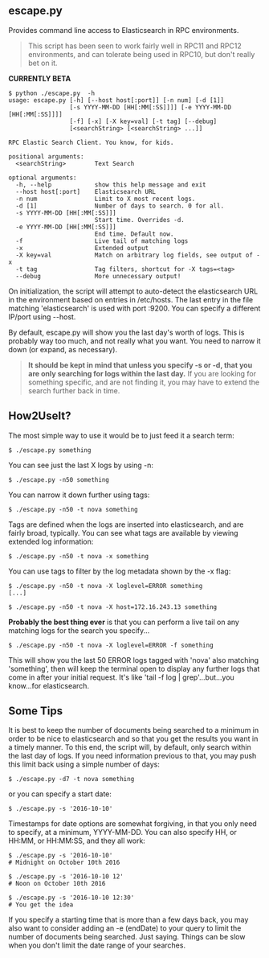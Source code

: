 escape.py
-----------

Provides command line access to Elasticsearch in RPC environments.

> This script has been seen to work fairly well in RPC11 and RPC12
> environments, and can tolerate being used in RPC10, but don't really
> bet on it.

**CURRENTLY BETA**

```
$ python ./escape.py  -h
usage: escape.py [-h] [--host host[:port]] [-n num] [-d [1]]
                 [-s YYYY-MM-DD [HH[:MM[:SS]]]] [-e YYYY-MM-DD [HH[:MM[:SS]]]]
                 [-f] [-x] [-X key=val] [-t tag] [--debug]
                 [<searchString> [<searchString> ...]]

RPC Elastic Search Client. You know, for kids.

positional arguments:
  <searchString>        Text Search

optional arguments:
  -h, --help            show this help message and exit
  --host host[:port]    Elasticsearch URL
  -n num                Limit to X most recent logs.
  -d [1]                Number of days to search. 0 for all.
  -s YYYY-MM-DD [HH[:MM[:SS]]]
                        Start time. Overrides -d.
  -e YYYY-MM-DD [HH[:MM[:SS]]]
                        End time. Default now.
  -f                    Live tail of matching logs
  -x                    Extended output
  -X key=val            Match on arbitrary log fields, see output of -x
  -t tag                Tag filters, shortcut for -X tags=<tag>
  --debug               More unnecessary output!
```

On initialization, the script will attempt to auto-detect the
elasticsearch URL in the environment based on entries in /etc/hosts.
The last entry in the file matching 'elasticsearch' is used with port
:9200.  You can specify a different IP/port using --host.

By default, escape.py will show you the last day's worth of logs.  This is
probably way too much, and not really what you want.  You need to narrow
it down (or expand, as necessary).

> **It should be kept in mind that unless you specify -s or -d, that you are
> only searching for logs within the last day.**  If you are looking for something
> specific, and are not finding it, you may have to extend the search further
> back in time.

## How2UseIt?

The most simple way to use it would be to just feed it a search term:

```
$ ./escape.py something
```

You can see just the last X logs by using -n:

```
$ ./escape.py -n50 something
```

You can narrow it down further using tags:

```
$ ./escape.py -n50 -t nova something
```

Tags are defined when the logs are inserted into elasticsearch, and are fairly broad,
typically.  You can see what tags are available by viewing extended log information:

```
$ ./escape.py -n50 -t nova -x something
```

You can use tags to filter by the log metadata shown by the -x flag:

```
$ ./escape.py -n50 -t nova -X loglevel=ERROR something
[...]

$ ./escape.py -n50 -t nova -X host=172.16.243.13 something
```

**Probably the best thing ever** is that you can perform a live tail on any matching logs
for the search you specify...

```
$ ./escape.py -n50 -t nova -X loglevel=ERROR -f something
```

This will show you the last 50 ERROR logs tagged with 'nova' also matching 'something',
then will keep the terminal open to display any further logs that come in after your
initial request.  It's like 'tail -f log | grep'...but...you know...for elasticsearch.


## Some Tips

It is best to keep the number of documents being searched to a minimum in order to
be nice to elasticsearch and so that you get the results you want in a timely manner.  To
this end, the script will, by default, only search within the last day of logs.  If you
need information previous to that, you may push this limit back using a simple number of
days:

```
$ ./escape.py -d7 -t nova something
```

or you can specify a start date:

```
$ ./escape.py -s '2016-10-10'
```

Timestamps for date options are somewhat forgiving, in that you only need to specify, at
a minimum, YYYY-MM-DD.  You can also specify HH, or HH:MM, or HH:MM:SS, and they all
work:

```
$ ./escape.py -s '2016-10-10'
# Midnight on October 10th 2016

$ ./escape.py -s '2016-10-10 12'
# Noon on October 10th 2016

$ ./escape.py -s '2016-10-10 12:30'
# You get the idea
```

If you specify a starting time that is more than a few days back, you may also want to
consider adding an -e (endDate) to your query to limit the number of documents being
searched.  Just saying.  Things can be slow when you don't limit the date range of your 
searches.